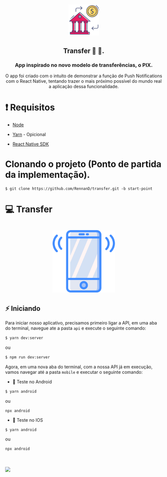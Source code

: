 <h1 align="center" background="#2193f6">
    <img src = "./.github/bank.svg" height = "100px" />
</h1>

<h2 align="center">
    Transfer 📲 🤩.
</h2>

<h3 align="center">
    App inspirado no novo modelo de transferências, o PIX. 
</h3>

<p align="center">
    O app foi criado com o intuito de demonstrar a função de Push Notifications
    com o React Native, tentando trazer o mais próximo possível do mundo real 
    a aplicação dessa funcionalidade. 
</p>

# ❗️ Requisitos

- [Node](https://nodejs.org/en/)
- [Yarn](https://yarnpkg.com/lang/en/) - Opicional

- [React Native SDK](https://react-native.rocketseat.dev/)


# Clonando o projeto (Ponto de partida da implementação).

```
$ git clone https://github.com/RennanD/transfer.git -b start-point
```

# 💻 Transfer

<h1 align="center">
    <img src ="./.github/smartphone.svg" width="200px" />
</h1>

## ⚡️ Iniciando

Para iniciar nosso aplicativo, precisamos primeiro ligar a API, 
em uma aba do terminal, navegue ate a pasta `api` e execute o seguinte comando:

```bash
$ yarn dev:server
```
ou

```bash
$ npm run dev:server
```

Agora, em uma nova aba do terminal, com a nossa API já em execução, vamos navegar 
até a pasta `mobile` e executar o seguinte comando:

- 👾 Teste no Android

```bash
$ yarn android
```

ou 

```
npx android
```

- 🍎 Teste no IOS

```bash
$ yarn android
```

ou 

```
npx android
```

<h1 >
  <img src ="./.github/transfer.gif" height="360px">
</h1>